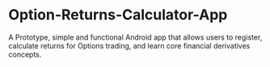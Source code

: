 # Option-Returns-Calculator-App
A Prototype, simple and functional Android app that allows users to register, calculate returns for Options trading, and learn core financial derivatives concepts.

